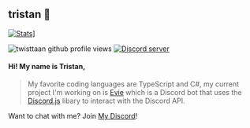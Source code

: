 ## tristan 🐶
[![Stats](https://github-readme-stats.vercel.app/api?username=twisttaan&show_icons=true&theme=dark&count_private=true)](https://github.com/anuraghazra/github-readme-stats)]
<div>
  <p>
    <img src="https://komarev.com/ghpvc/?username=twisttaan" alt="twisttaan github profile views" />
    <a href="https://dsc.gg/tristan"><img src="https://discordapp.com/api/guilds/819106797028769844/embed.png" alt="Discord server" /></a>
  </p>
</div>

#### Hi! My name is Tristan,

> My favorite coding languages are TypeScript and C#, my current project I'm working on is [Evie] which is a Discord bot that uses the [Discord.js] libary to interact with the Discord API. 
 
Want to chat with me? Join [My Discord]!


[Twitter]: https://twitter.com/twisttaan
[Discord.js]: https://github.com/discordjs/discord.js
[My Discord]: https://discord.gg/82Crd8tZRF
[Evie]: https://eviebot.rocks/
